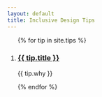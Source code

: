 ```yaml
---
layout: default
title: Inclusive Design Tips
---
```


<ol>
{% for tip in site.tips %}
<li>
  <h3><a class="tip-{{ tip.category }}" href="{{ tip.url }}">{{ tip.title }}</a></h3>
  <p>{{ tip.why }}</p>
</li>
{% endfor %}
</ol>
